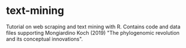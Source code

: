 # text-mining
Tutorial on web scraping and text mining with R. Contains code and data files supporting Mongiardino Koch (2019) "The phylogenomic revolution and its conceptual innovations".
